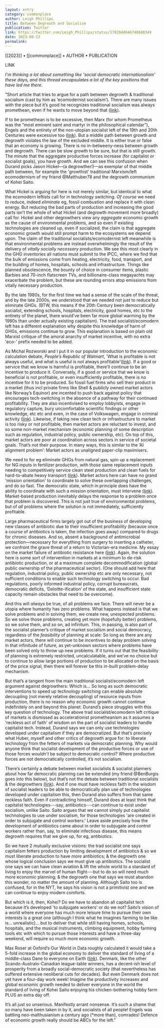 ```yaml
---
layout: entry
category: commonplace
author: Leigh Phillips
title: Between Degrowth and Socialism
publication: Twitter
link: https://twitter.com/Leigh_Phillips/status/1702048046748680349
date: 2023-09-13
permalink:
---
```


[[2023]] • [[commonplace]] • AUTHOR • PUBLICATION

LINK

*I'm thinking a lot about something like 'social democratic internationalism' these days, and this thread encapsulates a lot of the key positions that have led me there.*

"Short article that tries to argue for a path between degrowth & traditional socialism (cast by him as ‘ecomodernist socialism’). There are many issues with the piece but it’s good he recognizes traditional socialism was always promethean, even if he wants to move beyond that ([link](https://newleftreview.org/sidecar/posts/living-together)).

If to be promethean is to be excessive, then Marx (for whom Prometheus was the “most eminent saint and martyr in the philosophical calendar”), Engels and the entirety of the non-utopian socialist left of the 19th and 20th Centuries were excessive too ([link](https://www.marxists.org/archive/marx/works/1848/communist-manifesto/ch01.htm)). But a middle path between growth and degrowth violates the law of the excluded middle. It is either true or false that an economy is growing. There is no in-betweeny-ness between growth and degrowth. There can be slow growth to be sure, but that is still growth. The minute that the aggregate productive forces increase (for capitalist or socialist goals), you have growth. And we can see this confusion when Durand picks Jason Hickel—(a degrowther!)—as exemplar of that middle path between, for example the 'growthist' traditional Marxism/left ecomodernism of my friend @Matthuber78 and the degrowth communism of Kohei Saito.

What Hickel is arguing for here is not merely similar, but identical to what the ecomodern leftists call for in technology switching. *Of course* we need to reduce, indeed *eliminate* eg, fossil combustion and replace it with clean energy. But reducing the bad parts of production and increasing the good parts isn’t the whole of what Hickel (and degrowth movement more broadly) call for. Hickel and other degrowthers view any *aggregate* economic growth as the cause of environmental problems, and so even if existing technologies are cleaned up, even if socialized, the claim is that aggregate economic growth would still prompt harm to the ecosystems we depend upon. The claim of the traditional socialists/ecomodernist left meanwhile is that environmental problems are instead overwhelmingly the result of the delivery of *vitally socially necessary* production. We see this most clearly in the GHG inventories all nations must submit to the IPCC, where we find that the bulk of emissions come from heating, electricity, food, transport, and the building of homes, hospitals, schools and infrastructure. Things like planned obsolescence, the bounty of choice in consumer items, plastic Barbies and 70-inch flatscreen TVs, and billionaire-class megayachts may exacerbate the problem, but these are rounding errors atop emissions from vitally necessary production.

By the late 1980s, for the first time we had a sense of the scale of the threat, and by the late 2000s, we understood that we needed not just to reduce but eliminate GHGs. (BTW, this means if the 20th Century been democratically socialist, extending schools, hospitals, electricity, good homes, etc to the entirety of the planet, there would’ve been far more global warming by the 1980s than under actually existing capitalism). The trad socialist/ecomodern left has a different explanation why despite this knowledge of harm of GHGs, emissions continue to grow. This explanation is based on plain old Marxist critique of the amoral anarchy of market incentive, with no extra 'eco-' prefix needed to be added.

As Michal Rozworski and I put it in our popular introduction to the economic calculation debate, *People’s Republic of Walmart*, 'What is profitable is not always useful, and what is useful is not always profitable'([link](https://jacobin.com/2017/08/planning-the-good-anthropocene)). If a good or service that we know is harmful is profitable, there’ll continue to be an incentive to produce it. Conversely, if a good or service that we know is beneficial is not profitable, or even insufficiently profitable, there is no incentive for it to be produced. So fossil fuel firms who sell their product in a market (thus incl private firms like Shell & publicly owned market actors like Norway’s Equinor) are incented to push back against policy that encourages tech-switching in the absence of a pathway for their continued profitability. They are also incentivised to employ lobbyists, engage in regulatory capture, bury uncomfortable scientific findings or other knowledge, etc etc and even, in the case of Volkswagen, engage in criminal activity ([link](https://www.bbc.com/news/business-34324772)). Likewise, if taking new clean tech or infrastructure to market is too risky or not profitable, then market actors are reluctant to invest, and so some non-market mechanism (economic planning of some description such as regulation, industrial policy, public ownership, etc). On top of this, market actors are poor at coordination across sectors in service of societal goals. That’s not their purpose. In many ways, this is similar to the ‘AI alignment problem’: Market actors as unaligned paper-clip maximisers.

We need to for eg eliminate GHGs from natural gas, spin up a replacement for NG inputs in fertilizer production, with those same replacement inputs needing to competitively service clean steel production and clean fuels for hard-to-abate heavy transport ([link](https://www.ft.com/content/54237547-4e83-471c-8dd1-8a8dcebc0382)). Market actors here can have no grand 'mission orientation' to coordinate to solve these overlapping challenges, and do so fast.  The democratic state, which in principle does have the ability to coordinate with such a mission orientation, must intervene ([link](https://oecd.org/naec/NAEC_Mazzucato.pdf)). Market-based production inevitably delays the response to a problem once that problem is discovered. This is not just true of environmental problems, but of *all* problems where the solution is not immediately, sufficiently profitable.

Large pharmaceutical firms largely got out of the business of developing new classes of antibiotic due to their insufficient profitability (because once a course of antibiotics is taken, the infection goes away) compared to drugs for chronic diseases. And so, absent a background of antimicrobial protection—necessary for everything from surgery to inserting a catheter, we confront the grave threat of a return to Victorian-era medicine. My essay on the market failure of antibiotic resistance here ([link](https://jacobin.com/2020/04/socialize-big-pharma-antibiotics-artificial-intelligence)). Again, the solution here is some sort of intervention in markets at a minimum to de-risk antibiotic production, or at a maximum complete decommodification (global public ownership of the pharmaceutical sector). (One should add here that regulation, industrial policy, public ownership etc are only necessary, not sufficient conditions to enable such technology switching to occur. Bad regulations, poorly informed industrial policy, corrupt bureaucrats, democratic deficits, ‘Deloitte-ification’ of the state, and insufficient state capacity remain obstacles that need to be overcome).

And this will *always* be true, of all problems we face. There will never be a utopia where humanity has zero problems. What happens instead is that we solve problems and in solving them, we create new, unexpected problems. So we solve those problems, creating yet more (hopefully better) problems, so we solve them, and so on, ad infinitum. This, in passing, is also part of the socialist planner’s critique of market socialism and social democracy, regardless of the *feasibility* of planning at scale: So long as there are any market actors, there will continue to be incentives to delay problem solving in that infinitude of future, as yet-unknown sectors where problems have been solved only to throw up new problems. If it turns out that the feasibility of planning is extremely restricted, uncalculatable, and we’ve no choice but to continue to allow large portions of production to be allocated on the basis of the price signal, then there will forever be this in-built problem-delay mechanism.

But that’s a tangent from the main traditional socialist/ecomodern left argument against degrowthers: Which is… So long as such democratic interventions to speed up technology switching can enable absolute decoupling (not merely relative decoupling) of resource inputs from production, there is no reason why economic growth cannot continue indefinitely on and beyond this planet. Durand’s piece struggles with this key question of technology. The above trad socialist/ecomodern left critique of markets is dismissed as accelerationist prometheanism as it assumes a 'reckless act of faith' of wisdom on the part of socialist leaders to handle capitalist tech. Instead, Durand says we can only use technologies developed under capitalism if they are democratized. But that’s precisely what Huber, myself and other critics of degrowth argue for: to liberate technology from the fetters of markets via democratic planning. Why would anyone think that socialist development of the productive forces or use of those forces *wouldn’t* be subject to democratic control? Where productive forces are not democratically controlled, it’s not socialism.

There’s certainly a debate between market socialists & socialist planners about how far democratic planning can be extended (my friend @BenBurgis goes into this below), but that’s not the debate between traditional socialists & the degrowthers ([link](https://jacobin.com/2020/05/capitalism-socialism-cooperatives-market-nhs-democracy)). And if one must have reckless faith in the wisdom of socialist leaders to be able to democratically plan use of technologies developed under capitalism this, then Durand also suffers from that same reckless faith. Even if contradicting himself, Durand does at least think that capitalist technologies---say, antibiotics---can continue to exist under socialism, unlike Saito. Saito argues that we cannot simply put capitalist technologies to use under socialism, for those technologies 'are created in order to subjugate and control workers.' Leave aside precisely how the development of antibiotics came about in order to subjugate and control workers rather than, say, to eliminate infectious disease, this means degrowth requires that we give up, for eg, antibiotics.

So we have 2 mutually exclusive visions: the trad socialist one says capitalism fetters production by limiting development of antibiotics & so we must liberate production to have *more* antibiotics; & the degrowth one whose logical conclusion says we must give up antibiotics. The socialist one says we can have clean aviation & lift the whole world to a standard of living to enjoy the marvel of human flight---but to do so will need much more economic planning; & the degrowth one that says we must abandon this wonder, no matter the amount of planning. Although Saito too is confused, for in the NYT, he says his vision is not a primitivist one and we can continue to enjoy modern comforts.

But which is it, then, Kohei? Do we have to abandon all capitalist tech because it’s developed 'to subjugate workers' or do we not? Saito’s vision of a world where everyone has much more leisure time to pursue their own interests is a great one (although I think what he imagines farming to be like is… unrealistic)… but to deliver that while still having homes, schools, hospitals, and the musical instruments, climbing equipment, hobby farming tools etc with which to pursue those interests and have a three-day weekend, will require so much more economic growth.

Max Roser at Oxford’s Our World in Data roughly calculated it would take a 5-fold increase in the global economy to deliver the standard of living of a middle-class Dane to everyone on Earth ([link](https://ourworldindata.org/poverty-minimum-growth-needed)). Denmark, like the other Scando-Australo-Canadian league-table winners, has a decent-ish level of prosperity from a broadly social-democratic society (that nevertheless has suffered extensive neoliberal cuts for decades). But even Denmark does not yet have a four-day work week! Imagine the productivity increases and global economic growth needed to deliver everyone in the world the standard of living of Kohei Saito enjoying his chicken-bothering hobby farm PLUS an extra day off.

It’s all just so unserious. Manifestly arrant nonsense. It’s such a shame that so many have been taken in by it, and socialists of all people! Engels was battling neo-malthusianism a century ago (*more than), comrades! Defence of economic growth really should be ABCs for the left."
